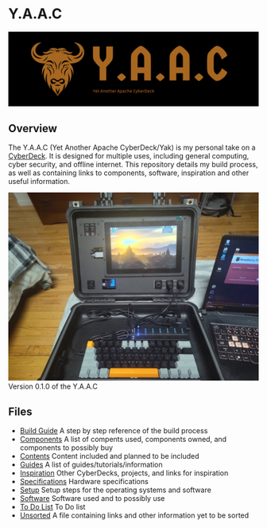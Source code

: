 <!-- ======================================== README.md Start ======================================== -->


<!-- ------------------------------ Intro Start ------------------------------ -->

# Y.A.A.C

![Y.A.A.C Logo](images/logo/yaac-high-resolution-logo-edited.png)

<!-- ------------------------------ Intro End ------------------------------ -->


<!-- ------------------------------ Overview Start ------------------------------ -->

## Overview

The Y.A.A.C (Yet Another Apache CyberDeck/Yak) is my personal take on a [CyberDeck](https://www.reddit.com/r/CyberDeck/).  It is designed for multiple uses, including general computing, cyber security, and offline internet.  This repository details my build process, as well as containing links to components, software, inspiration and other useful information.

![CyberDeck v0.1.0](images/cyberdeck/cyberdeck-3-v0-1-0.jpg)
Version 0.1.0 of the Y.A.A.C

<!-- ------------------------------ Overview End ------------------------------ -->


<!-- ------------------------------ Files Start ------------------------------ -->

## Files

* [Build Guide](doc/build.md) A step by step reference of the build process
* [Components](doc/components.md) A list of compents used, components owned, and components to possibly buy
* [Contents](doc/content,md) Content included and planned to be included
* [Guides](doc/guides.md) A list of guides/tutorials/information
* [Inspiration](doc/inspiration.md) Other CyberDecks, projects, and links for inspiration
* [Specifications](doc/specs.md) Hardware specifications
* [Setup](doc/setup.md) Setup steps for the operating systems and software
* [Software](doc/software.md) Software used and to possibly use
* [To Do List](doc/todo.md) To Do list
* [Unsorted](doc/unsorted.md) A file containing links and other information yet to be sorted

<!-- ------------------------------ Files End ------------------------------ -->


<!-- ------------------------------ Outro Start ------------------------------ -->

<!-- ------------------------------ Outro End ------------------------------ -->


<!-- ================================================================================ -->
